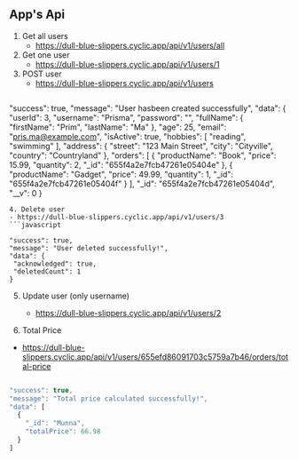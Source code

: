 ## App's Api 
1. Get all users
   - https://dull-blue-slippers.cyclic.app/api/v1/users/all
2. Get one user
   - https://dull-blue-slippers.cyclic.app/api/v1/users/1
3. POST user
   - https://dull-blue-slippers.cyclic.app/api/v1/users
   ```
   
  "success": true,
  "message": "User hasbeen created successfully",
  "data": {
    "userId": 3,
    "username": "Prisma",
    "password": "",
    "fullName": {
      "firstName": "Prim",
      "lastName": "Ma"
    },
    "age": 25,
    "email": "pris.ma@example.com",
    "isActive": true,
    "hobbies": [
      "reading",
      "swimming"
    ],
    "address": {
      "street": "123 Main Street",
      "city": "Cityville",
      "country": "Countryland"
    },
    "orders": [
      {
        "productName": "Book",
        "price": 15.99,
        "quantity": 2,
        "_id": "655f4a2e7fcb47261e05404e"
      },
      {
        "productName": "Gadget",
        "price": 49.99,
        "quantity": 1,
        "_id": "655f4a2e7fcb47261e05404f"
      }
    ],
    "_id": "655f4a2e7fcb47261e05404d",
    "__v": 0
  }

   ```
 4. Delete user
   - https://dull-blue-slippers.cyclic.app/api/v1/users/3
   ```javascript

  "success": true,
  "message": "User deleted successfully!",
  "data": {
    "acknowledged": true,
    "deletedCount": 1
  }

   ```
5. Update user (only username)
   - https://dull-blue-slippers.cyclic.app/api/v1/users/2

6. Total Price
  - https://dull-blue-slippers.cyclic.app/api/v1/users/655efd86091703c5759a7b46/orders/total-price
  ```javascript
  
  "success": true,
  "message": "Total price calculated successfully!",
  "data": [
    {
      "_id": "Munna",
      "totalPrice": 66.98
    }
  ]

  ```